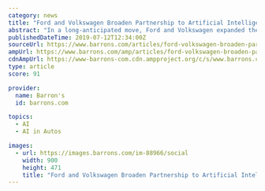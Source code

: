 ```yaml
---
category: news
title: "Ford and Volkswagen Broaden Partnership to Artificial Intelligence, Self-Driving Cars"
abstract: "In a long-anticipated move, Ford and Volkswagen expanded their global partnership, saying they plan to collaborate on electric vehicles as well as autonomous driving and the artificial intelligence that will guide self-driving cars. The deal, which builds ..."
publishedDateTime: 2019-07-12T12:34:00Z
sourceUrl: https://www.barrons.com/articles/ford-volkswagen-broaden-partnership-to-self-driving-cars-51562934807
ampUrl: https://www.barrons.com/amp/articles/ford-volkswagen-broaden-partnership-to-self-driving-cars-51562934807
cdnAmpUrl: https://www-barrons-com.cdn.ampproject.org/c/s/www.barrons.com/amp/articles/ford-volkswagen-broaden-partnership-to-self-driving-cars-51562934807
type: article
score: 91

provider:
  name: Barron's
  id: barrons.com

topics:
  - AI
  - AI in Autos

images:
  - url: https://images.barrons.com/im-88966/social
    width: 900
    height: 471
    title: "Ford and Volkswagen Broaden Partnership to Artificial Intelligence, Self-Driving Cars"
---
```

